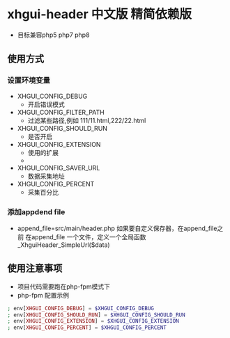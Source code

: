 # xhgui-header 中文版 精简依赖版
- 目标兼容php5 php7 php8
## 使用方式 
### 设置环境变量
- XHGUI_CONFIG_DEBUG 
  - 开启错误模式
- XHGUI_CONFIG_FILTER_PATH
  - 过滤某些路径,例如  111/11.html,222/22.html
- XHGUI_CONFIG_SHOULD_RUN
  - 是否开启
- XHGUI_CONFIG_EXTENSION
  - 使用的扩展
  - 
- XHGUI_CONFIG_SAVER_URL
  - 数据采集地址
- XHGUI_CONFIG_PERCENT
  - 采集百分比
### 添加appdend file

- append_file=src/main/header.php
如果要自定义保存器，在append_file之前 在append_file 一个文件，定义一个全局函数 _XhguiHeader_SimpleUrl($data)

## 使用注意事项

- 项目代码需要跑在php-fpm模式下
- php-fpm 配置示例

```php
; env[XHGUI_CONFIG_DEBUG] = $XHGUI_CONFIG_DEBUG
; env[XHGUI_CONFIG_SHOULD_RUN] = $XHGUI_CONFIG_SHOULD_RUN
; env[XHGUI_CONFIG_EXTENSION] = $XHGUI_CONFIG_EXTENSION
; env[XHGUI_CONFIG_PERCENT] = $XHGUI_CONFIG_PERCENT
```